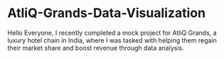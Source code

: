 # AtliQ-Grands-Data-Visualization
Hello Everyone, I recently completed a mock project for AtliQ Grands, a luxury hotel chain in India, where I was tasked with helping them regain their market share and boost revenue through data analysis. 
